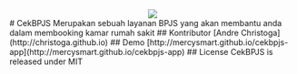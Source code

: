 <div align="center"><img src="http://mercysmart.github.io/cekbpjs-app/img/logo.png"></div>
# CekBPJS
Merupakan sebuah layanan BPJS yang akan membantu anda dalam membooking kamar rumah sakit
## Kontributor
[Andre Christoga](http://christoga.github.io)
## Demo
[http://mercysmart.github.io/cekbpjs-app](http://mercysmart.github.io/cekbpjs-app)
## License
CekBPJS is released under MIT